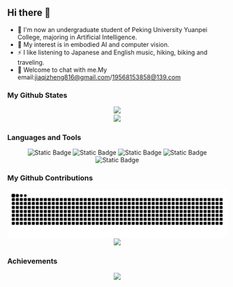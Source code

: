 ## Hi there 👋

- 🔭 I'm now an undergraduate student of Peking University Yuanpei College, majoring in Artificial Intelligence.
- 🌱 My interest is in embodied AI and computer vision.
- ⚡ I like listening to Japanese and English music, hiking, biking and traveling.
- 💬 Welcome to chat with me.My email:jiaqizheng816@gmail.com/19568153858@139.com

### My Github States

<div align="center">
  <img src="https://github-readme-stats.vercel.app/api?username=missswiftie&show_icons=true&theme=cobalt" /> 
</div>

<div align="center">
  <img src="https://github-readme-stats.vercel.app/api/top-langs/?username=missswiftie&layout=compact&langs_count=6&text_color=000&icon_color=fff&theme=graywhite" />
</div>

### Languages and Tools

<div align="center">
  <span> 
    <img alt="Static Badge" src="https://img.shields.io/badge/Visual_Studio_Code-007ACC?style=flat-square&logo=Visual-Studio-Code&logoColor=white"> 
    <img alt="Static Badge" src="https://img.shields.io/badge/Git-F05032?style=flat-square&logo=Git&logoColor=white">
    <img alt="Static Badge" src="https://img.shields.io/badge/python-%26logo%3DGit%26logoColor%3Dwhite">
    <img alt="Static Badge" src="https://img.shields.io/badge/AI-blue">
    <img alt="Static Badge" src="https://img.shields.io/badge/Embodied-AI-purple">
  </span>
</div>

### My Github Contributions

<div align="centre">
  <picture>
    <source media="(prefers-color-scheme: dark)" srcset="https://raw.githubusercontent.com/Peter-JXL/Peter-JXL/output/github-contribution-grid-snake-dark.svg">
    <source media="(prefers-color-scheme: light)" srcset="https://raw.githubusercontent.com/Peter-JXL/Peter-JXL/output/github-contribution-grid-snake.svg">
    <img alt="github contribution grid snake animation" src="https://raw.githubusercontent.com/Peter-JXL/Peter-JXL/output/github-contribution-grid-snake.svg">
  </picture>
</div>

<div align="center">
  <img src="https://github-readme-activity-graph.vercel.app/graph?username=missswiftie" />
</div>

### Achievements

<div align="center">
  <img src="https://github-profile-trophy.vercel.app/?username=missswiftie&theme=onestar" />
</div>
